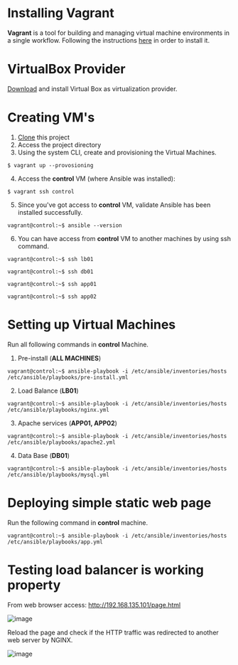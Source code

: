 # Installing Vagrant

**Vagrant** is a tool for building and managing virtual machine environments in a single workflow. 
Following the instructions [here](https://www.vagrantup.com/docs/installation/) in order to install it. 

# VirtualBox Provider

[Download](https://www.virtualbox.org/wiki/Downloads) and install Virtual Box as virtualization provider.

# Creating VM's

1. [Clone](https://github.com/macedojleo/loadbalancer.git) this project
2. Access the project directory
3. Using the system CLI, create and provisioning the Virtual Machines.
 
 ```$ vagrant up --provosioning ```

 4. Access the **control** VM (where Ansible was installed):
  
 ```$ vagrant ssh control```
 
 5. Since you've got access to **control** VM, validate Ansible has been installed successfully.


 ```vagrant@control:~$ ansible --version```

 6. You can have access from **control** VM to another machines by using ssh command.


 ```vagrant@control:~$ ssh lb01```
 
 ```vagrant@control:~$ ssh db01```
 
 ```vagrant@control:~$ ssh app01```
 
 ```vagrant@control:~$ ssh app02```
 
# Setting up Virtual Machines 

Run all following commands in **control** Machine.

1. Pre-install (**ALL MACHINES**)

 ```vagrant@control:~$ ansible-playbook -i /etc/ansible/inventories/hosts /etc/ansible/playbooks/pre-install.yml```

2. Load Balance (**LB01**)

 ```vagrant@control:~$ ansible-playbook -i /etc/ansible/inventories/hosts /etc/ansible/playbooks/nginx.yml```

3. Apache services (**APP01, APP02**)

 ```vagrant@control:~$ ansible-playbook -i /etc/ansible/inventories/hosts /etc/ansible/playbooks/apache2.yml```

4. Data Base (**DB01**)


 ```vagrant@control:~$ ansible-playbook -i /etc/ansible/inventories/hosts /etc/ansible/playbooks/mysql.yml```

# Deploying simple static web page

Run the following command in **control** machine.

 ```vagrant@control:~$ ansible-playbook -i /etc/ansible/inventories/hosts /etc/ansible/playbooks/app.yml```

# Testing load balancer is working property

From web browser access: http://192.168.135.101/page.html

![image](https://user-images.githubusercontent.com/32895268/111078454-6023b300-84ed-11eb-8dc8-ee8a1edbcff7.png)

Reload the page and check if the HTTP traffic was redirected to another web server by NGINX.

![image](https://user-images.githubusercontent.com/32895268/111078490-995c2300-84ed-11eb-8e31-b3ee184638f5.png)

